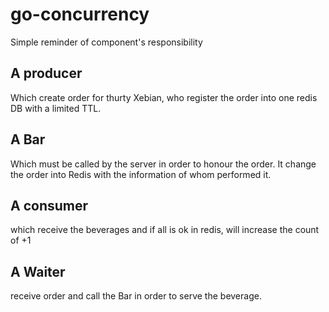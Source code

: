 # go-concurrency

Simple reminder of component's responsibility

## A producer
  Which create order for thurty Xebian, who register the order into one redis DB with a limited TTL.

## A Bar
  Which must be called by the server in order to honour the order. It change the order into Redis with the information
  of whom performed it.
  
## A consumer
  which receive the beverages and if all is ok in redis, will increase the count of +1
  
## A Waiter
  receive order and call the Bar in order to serve the beverage.
